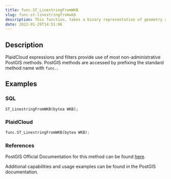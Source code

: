 ```yaml
---
title: func.ST_LinestringFromWKB
slug: func-st-linestringfromwkb
description: This function, takes a binary representation of geometry and a (SRID) and creates the appropriate geometry type -LINESTRING GEOMETRY
date: 2022-01-29T14:51:06
---
```



## Description


PlaidCloud expressions and filters provide use of most non-administrative PostGIS methods. PostGIS methods are accessed by prefixing the standard method name with `func.`.



## Examples


### SQL



```
ST_LinestringFromWKB(bytea WKB);
```



### PlaidCloud



```python
func.ST_LinestringFromWKB(bytea WKB);
```



### References


PostGIS Official Documentation for this method can be found [here](https://postgis.net/docs/manual-3.1/ST_LinestringFromWKB.html).



Additional capabilities and usage examples can be found in the PostGIS documentation.

